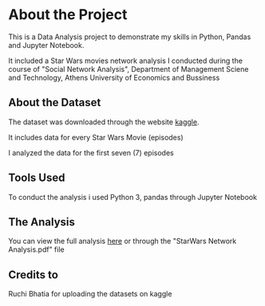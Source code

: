 # About the Project

This is a Data Analysis project to demonstrate my skills in Python, Pandas and Jupyter Notebook. 

It included a Star Wars movies network analysis I conducted during the course of "Social Network Analysis", Department of Management Sciene and Technology, Athens University of Economics and Bussiness

## About the Dataset

The dataset was downloaded through the website <a href="https://www.kaggle.com/datasets" target="_blank">kaggle</a>.

It includes data for every Star Wars Movie (episodes)

I analyzed the data for the first seven (7) episodes

## Tools Used

To conduct the analysis i used Python 3, pandas through Jupyter Notebook

## The Analysis

You can view the full analysis <a href="https://github.com/IoannisVougias/StarWarsNetworkAnalysis/blob/main/StarWars%20Network%20Analysis.pdf" target="_blank">here</a> or through the "StarWars Network Analysis.pdf" file

## Credits to 
 
Ruchi Bhatia for uploading the datasets on kaggle


